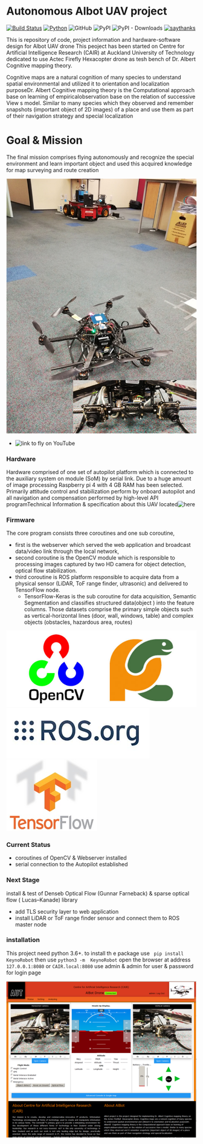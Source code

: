 # Autonomous  Albot UAV project

[![Build Status](https://travis-ci.com/mkeyno/KeynoRobot.svg?branch=master)](https://travis-ci.com/mkeyno/KeynoRobot)
[![Python](https://img.shields.io/badge/Python-3.6%2B-red.svg)](https://www.python.org/downloads/)
![GitHub](https://img.shields.io/github/license/mkeyno/KeynoRobot.svg) 
![PyPI](https://img.shields.io/pypi/v/KeynoRobot.svg?color=green&label=pypi%20release)
![PyPI - Downloads](https://img.shields.io/pypi/dm/KeynoRobot.svg?label=PyPi%20Downloads)
[![saythanks](https://img.shields.io/badge/say-thanks-ff69b4.svg)](https://saythanks.io/to/mmphego)

This is repository of code, project information and hardware-software design for Albot UAV drone
This peoject has been started on Centre for Artificial Intelligence Research (CAIR) at Auckland University of Technology dedicated to use Actec Firefly  Hexacopter drone  as tesh bench of  Dr. Albert Cognitive mapping theory.

Cognitive maps are a natural cognition of many species to understand spatial environmental and utilized it to orientation and localization purposeDr. Albert  Cognitive mapping theory is the Computational approach base on learning of empiricalobservation base on the relation of successive View s model. Similar to many species which they observed and  remember snapshots (important object of 2D images) of a place and use them as part of their navigation strategy and special localization

# Goal & Mission
The final mission comprises flying autonomously and recognize the special environment and learn important object and used this acquired knowledge for map surveying and route creation

[![AscTech FireFly Hexacopter](https://github.com/mkeyno/KeynoRobot/blob/master/doc/firefly.png)](https://www.youtube.com/watch?v=bicupEW7gRw "AscTech FireFly Hexacopter")

-   ![link to fly on YouTube](https://www.youtube.com/watch?v=bicupEW7gRw)

### Hardware
Hardware comprised of one set of autopilot platform which is connected to the auxiliary system on module (SoM) by serial link. Due to a huge amount of image processing   Raspberry pi 4 with 4 GB RAM has been selected. Primarily attitude control and stabilization perform by onboard autopilot and all navigation and compensation performed by high-level API programTechnical Information & specification about this UAV located![ here ]( http://wiki.asctec.de/display/AR/AscTec+Firefly)
### Firmware 
The core program consists three coroutines and one sub coroutine, 
- first is the webserver which served the web application and broadcast data/video link through the local network, 
- second coroutine is the OpenCV module which is responsible to processing images captured by two HD camera for object detection, optical flow stabilization. 
- third coroutine is ROS platform responsible to acquire data from a physical sensor (LiDAR, ToF range finder, ultrasonic) and delivered to TensorFlow node. 
  * TensorFlow-Keras is the sub coroutine for data acquisition, Semantic Segmentation and classifies structured data(object ) into the feature columns. Those datasets comprise the primary simple objects such as vertical-horizontal lines (door, wall, windows, table) and complex objects (obstacles, hazardous area, routes)

 ![-](https://github.com/mkeyno/Small-Raspberry-Picker-Robot/blob/master/resources/python.jpg) 
 ![-](https://github.com/mkeyno/Small-Raspberry-Picker-Robot/blob/master/resources/ros.jpg) 
 ![-](https://github.com/mkeyno/Small-Raspberry-Picker-Robot/blob/master/resources/TensorFlow.jpg)

### Current Status
 - coroutines of OpenCV & Webserver installed
 - serial connection to the Autopilot established
 

### Next  Stage
install & test of Denseb Optical Flow  (Gunnar Farneback) & sparse optical flow ( Lucas–Kanade) library
+ add TLS security layer to web application
+ install LiDAR or ToF range finder sensor and connect them  to ROS master node
 
 ### installation
 This project need python 3.6+. to install th e package use ``` pip install KeynoRobot```
 then use ```python3 -m  KeynoRobot```
 open the browser at address ```127.0.0.1:8080``` or ```CAIR.local:8080```
 use admin & admin for user & password for login page 
 
![-](https://github.com/mkeyno/KeynoRobot/blob/master/doc/web.png)
